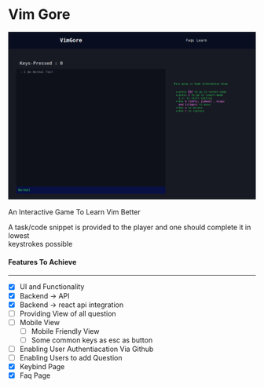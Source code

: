 # Vim Gore

![UI of Vim Gore](./Screenshots/UI.png)

An Interactive Game To Learn Vim Better

A task/code snippet is provided to the player and one should complete it in lowest   
keystrokes possible

#### Features To Achieve
----

 - [x] UI and Functionality 
 - [x] Backend -> API
 - [x] Backend -> react api integration
 - [ ] Providing View of all question
 - [ ] Mobile View 
    - [ ] Mobile Friendly View
    - [ ] Some common keys as esc as button
 - [ ] Enabling User Authentiacation Via Github
 - [ ] Enabling Users to add Question
 - [x] Keybind Page
 - [x] Faq Page
